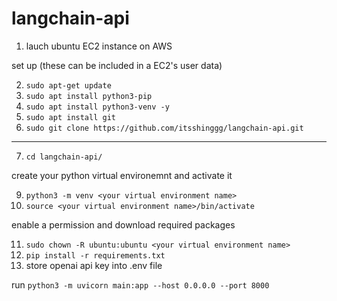 # langchain-api

1. lauch ubuntu EC2 instance on AWS

set up (these can be included in a EC2's user data)

2. `sudo apt-get update`
3. `sudo apt install python3-pip`
4. `sudo apt install python3-venv -y`
5. `sudo apt install git`
6. `sudo git clone https://github.com/itsshinggg/langchain-api.git`
-----

7. `cd langchain-api/`

create your python virtual environemnt and activate it

9. `python3 -m venv <your virtual environment name>`
10. `source <your virtual environment name>/bin/activate`

enable a permission and download required packages

11. `sudo chown -R ubuntu:ubuntu <your virtual environment name>`
12. `pip install -r requirements.txt`
13. store openai api key into .env file

run  `python3 -m uvicorn main:app --host 0.0.0.0 --port 8000`
